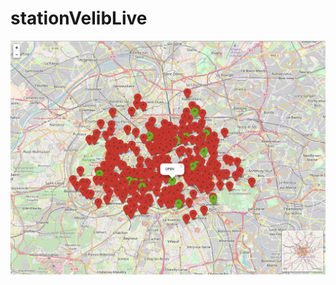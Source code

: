 # stationVelibLive

![alt tag](https://github.com/jadedagher/stationVelibLive/blob/master/assets/screenshot.png)

